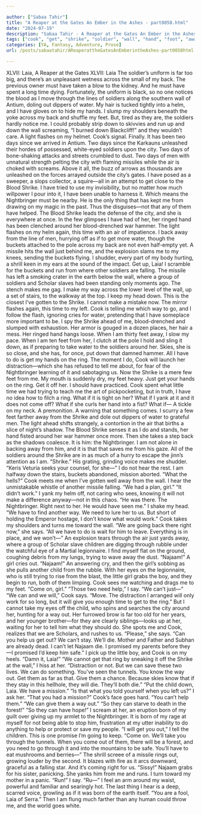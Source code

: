 ```yaml
---

author: ["Sabaa Tahir"]
title: "A Reaper at the Gates An Ember in the Ashes - part0058.html"
date: "2024-07-19"
description: "Sabaa Tahir - A Reaper at the Gates An Ember in the Ashes"
tags: ["cook", "get", "shrike", "soldier", "wall", "hand", "foot", "away", "laia", "back", "two", "around", "way", "u", "time", "water", "run", "city", "missile", "nightbringer", "make", "take", "ring", "come", "say"]
categories: [YA, Fantasy, Adventure, Prose]
url: /posts/sabaatahir/AReaperattheGatesAnEmberintheAshes-part0058html

---
```



XLVII: Laia, A Reaper at the Gates
XLVII: Laia
The soldier’s uniform is far too big, and there’s an unpleasant wetness across the small of my back. The previous owner must have taken a blow to the kidney. And he must have spent a long time dying.
Fortunately, the uniform is black, so no one notices the blood as I move through the lines of soldiers along the southern wall of Antium, doling out dippers of water. My hair is tucked tightly into a helm, and I have gloves on to hide my hands. I slump my shoulders beneath the yoke across my back and shuffle my feet. But, tired as they are, the soldiers hardly notice me. I could probably strip down to skivvies and run up and down the wall screaming, “I burned down Blackcliff!” and they wouldn’t care.
A light flashes on my helmet. Cook’s signal. Finally.
It has been two days since we arrived in Antium. Two days since the Karkauns unleashed their hordes of possessed, white-eyed soldiers upon the city. Two days of bone-shaking attacks and streets crumbled to dust. Two days of men with unnatural strength pelting the city with flaming missiles while the air is choked with screams. Above it all, the buzz of arrows as thousands are unleashed on the forces arrayed outside the city’s gates.
I have posed as a sweeper, a slops collector, a squire—all in an attempt to get close to the Blood Shrike. I have tried to use my invisibility, but no matter how much willpower I pour into it, I have been unable to harness it.
Which means the Nightbringer must be nearby. He is the only thing that has kept me from drawing on my magic in the past.
Thus the disguises—not that any of them have helped. The Blood Shrike leads the defense of the city, and she is everywhere at once. In the few glimpses I have had of her, her ringed hand has been clenched around her blood-drenched war hammer.
The light flashes on my helm again, this time with an air of impatience. I back away from the line of men, hurrying off as if to get more water, though the buckets attached to the pole across my back are not even half-empty yet.
A missile hits the wall just behind me, and the explosion slams me to my knees, sending the buckets flying. I shudder, every part of my body hurting, a shrill keen in my ears at the sound of the impact.
Get up, Laia! I scramble for the buckets and run from where other soldiers are falling. The missile has left a smoking crater in the earth below the wall, where a group of soldiers and Scholar slaves had been standing only moments ago. The stench makes me gag.
I make my way across the lower level of the wall, up a set of stairs, to the walkway at the top. I keep my head down. This is the closest I’ve gotten to the Shrike. I cannot make a mistake now.
The mirror flashes again, this time to my left. Cook is telling me which way to go, and I follow the flash, ignoring cries for water, pretending that I have someplace more important to be.
I spy the Shrike ahead of me, blood-drenched and slumped with exhaustion. Her armor is gouged in a dozen places, her hair a mess. Her ringed hand hangs loose.
When I am thirty feet away, I slow my pace. When I am ten feet from her, I clutch at the pole I hold and sling it down, as if preparing to take water to the soldiers around her.
Skies, she is so close, and she has, for once, put down that damned hammer. All I have to do is get my hands on the ring. The moment I do, Cook will launch her distraction—which she has refused to tell me about, for fear of the Nightbringer learning of it and sabotaging us.
Now the Shrike is a mere few feet from me. My mouth is suddenly dry, my feet heavy. Just get your hands on the ring. Get it off her.
I should have practiced. Cook spent what little time we had trying to teach me the art of pickpocketing, but in truth, I have no idea how to filch a ring. What if it is tight on her? What if I yank at it and it does not come off? What if she curls her hand into a fist? What if—
A tickle on my neck. A premonition. A warning that something comes. I scurry a few feet farther away from the Shrike and dole out dippers of water to grateful men.
The light ahead shifts strangely, a contortion in the air that births a slice of night’s shadow.
The Blood Shrike senses it as I do and stands, her hand fisted around her war hammer once more. Then she takes a step back as the shadows coalesce.
It is him: the Nightbringer.
I am not alone in backing away from him, and it is that that saves me from his gaze. All of the soldiers around the Shrike are in as much of a hurry to escape the jinn’s attention as I am.
“Shrike.” His grating, grinding voice makes me shudder. “Keris Veturia seeks your counsel, for she—”
I do not hear the rest. I am halfway down the stairs, buckets abandoned, mission aborted.
“What the hells?” Cook meets me when I’ve gotten well away from the wall. I hear the unmistakable whistle of another missile falling.
“We had a plan, girl.”
“It didn’t work.” I yank my helm off, not caring who sees, knowing it will not make a difference anyway—not in this chaos. “He was there. The Nightbringer. Right next to her. He would have seen me.” I shake my head. “We have to find another way. We need to lure her to us. But short of holding the Emperor hostage, I don’t know what would work.”
Cook takes my shoulders and turns me toward the wall. “We are going back there right now,” she says. “All we have to do is wait for him to leave. Everything is in place, and we won’t—”
An explosion tears through the air just yards away, where a group of Scholar slave children are digging through rubble under the watchful eye of a Martial legionnaire.
I find myself flat on the ground, coughing debris from my lungs, trying to wave away the dust.
“Najaam!” A girl cries out. “Najaam!” An answering cry, and then the girl’s sobbing as she pulls another child from the rubble. With her eyes on the legionnaire, who is still trying to rise from the blast, the little girl grabs the boy, and they begin to run, both of them limping.
Cook sees me watching and drags me to my feet. “Come on, girl.”
“Those two need help,” I say. “We can’t just—”
“We can and we will,” Cook says. “Move. The distraction I arranged will only work for so long, but it will give you enough time to get to the ring.”
But I cannot take my eyes off the child, who spins and searches the city around her, hunting for a way out. Her furrowed brow is far too old for her years, and her younger brother—for they are clearly siblings—looks up at her, waiting for her to tell him what they should do. She spots me and Cook, realizes that we are Scholars, and rushes to us.
“Please,” she says. “Can you help us get out? We can’t stay. We’ll die. Mother and Father and Subhan are already dead. I can’t let Najaam die. I promised my parents before they—I promised I’d keep him safe.”
I pick up the little boy, and Cook is on my heels. “Damn it, Laia!”
“We cannot get that ring by sneaking it off the Shrike at the wall,” I hiss at her. “Distraction or not. But we can save these two lives. We can do something. You’ve seen the tunnels. You know the way out. Get them as far as that. Give them a chance. Because skies know that if they stay in this hellhole, they will die. They’ll both die.”
“Put the child down, Laia. We have a mission.”
“Is that what you told yourself when you left us?” I ask her. “That you had a mission?”
Cook’s face goes hard. “You can’t help them.”
“We can give them a way out.”
“So they can starve to death in the forest!”
“So they can have hope!” I scream at her, an eruption born of my guilt over giving up my armlet to the Nightbringer. It is born of my rage at myself for not being able to stop him, frustration at my utter inability to do anything to help or protect or save my people.
“I will get you out,” I tell the children. This is one promise I’m going to keep. “Come on. We’ll take you through the tunnels. When you come out of them, there will be a forest, and you need to go through it and into the mountains to be safe. You’ll have to eat mushrooms and berries—”
The shrill screee of a missile rings out, growing louder by the second. It blazes with fire as it arcs downward, graceful as a falling star.
And it’s coming right for us.
“Sissy!” Najaam grabs for his sister, panicking. She yanks him from me and runs.
I turn toward my mother in a panic. “Run!” I say. “Ru—”
I feel an arm around my waist, powerful and familiar and searingly hot. The last thing I hear is a deep, scarred voice, growling as if it was born of the earth itself.
“You are a fool, Laia of Serra.”
Then I am flung much farther than any human could throw me, and the world goes white.
